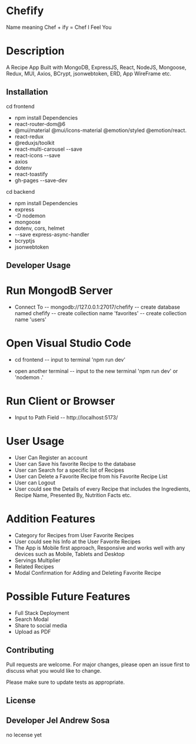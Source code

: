 # Chefify
Name meaning Chef + ify = Chef I Feel You

# Description
A Recipe App Built with MongoDB, ExpressJS, React, NodeJS, Mongoose, Redux, MUI, Axios, BCrypt, jsonwebtoken, ERD, App WireFrame etc.

## Installation
cd frontend
- npm install
 Dependencies
 - react-router-dom@6
 - @mui/material @mui/icons-material @emotion/styled @emotion/react.
 - react-redux
 - @reduxjs/toolkit
 - react-multi-carousel --save
 - react-icons --save
 - axios
 - dotenv
 - react-toastify
 - gh-pages --save-dev
 
cd backend
- npm install
 Dependencies
 - express
 - -D nodemon
 - mongoose
 - dotenv, cors, helmet
 - --save express-async-handler
 - bcryptjs
 - jsonwebtoken

## Developer Usage

# Run MongodB Server
- Connect To
-- mongodb://127.0.0.1:27017/chefify
-- create database named chefify
-- create collection name 'favorites'
-- create collection name 'users'

# Open Visual Studio Code
- cd frontend
-- input to terminal 'npm run dev' 

- open another terminal
-- input to the new terminal 'npm run dev' or 'nodemon .'

# Run Client or Browser
- Input to Path Field
-- http://localhost:5173/

# User Usage
- User Can Register an account
- User can Save his favorite Recipe to the database
- User can Search for a specific list of Recipes
- User can Delete a Favorite Recipe from his Favorite Recipe List
- User can Logout
- User could see the Details of every Recipe that includes the Ingredients, Recipe Name, Presented By, Nutrition Facts etc.

# Addition Features
- Category for Recipes from User Favorite Recipes
- User could see his Info at the User Favorite Recipes 
- The App is Mobile first approach, Responsive and works well with any devices such as Mobile, Tablets and Desktop
- Servings Multiplier
- Related Recipes
- Modal Confirmation for Adding and Deleting Favorite Recipe

# Possible Future Features
- Full Stack Deployment
- Search Modal
- Share to social media
- Upload as PDF

## Contributing

Pull requests are welcome. For major changes, please open an issue first
to discuss what you would like to change.

Please make sure to update tests as appropriate.

## License

## Developer Jel Andrew Sosa
no lecense yet

